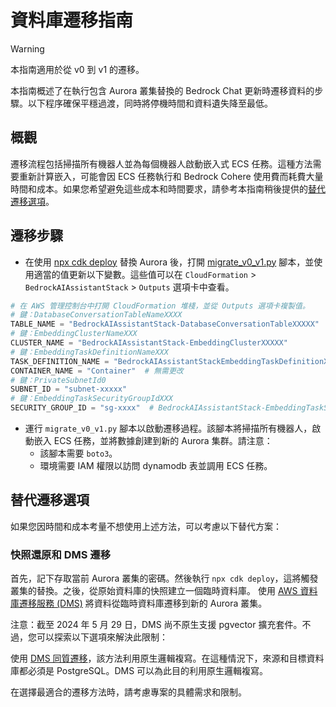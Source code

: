# 資料庫遷移指南

> [!Warning]
> 本指南適用於從 v0 到 v1 的遷移。

本指南概述了在執行包含 Aurora 叢集替換的 Bedrock Chat 更新時遷移資料的步驟。以下程序確保平穩過渡，同時將停機時間和資料遺失降至最低。

## 概觀

遷移流程包括掃描所有機器人並為每個機器人啟動嵌入式 ECS 任務。這種方法需要重新計算嵌入，可能會因 ECS 任務執行和 Bedrock Cohere 使用費而耗費大量時間和成本。如果您希望避免這些成本和時間要求，請參考本指南稍後提供的[替代遷移選項](#alternative-migration-options)。

## 遷移步驟

- 在使用 [npx cdk deploy](../README.md#deploy-using-cdk) 替換 Aurora 後，打開 [migrate_v0_v1.py](./migrate_v0_v1.py) 腳本，並使用適當的值更新以下變數。這些值可以在 `CloudFormation` > `BedrockAIAssistantStack` > `Outputs` 選項卡中查看。

```py
# 在 AWS 管理控制台中打開 CloudFormation 堆棧，並從 Outputs 選項卡複製值。
# 鍵：DatabaseConversationTableNameXXXX
TABLE_NAME = "BedrockAIAssistantStack-DatabaseConversationTableXXXXX"
# 鍵：EmbeddingClusterNameXXX
CLUSTER_NAME = "BedrockAIAssistantStack-EmbeddingClusterXXXXX"
# 鍵：EmbeddingTaskDefinitionNameXXX
TASK_DEFINITION_NAME = "BedrockAIAssistantStackEmbeddingTaskDefinitionXXXXX"
CONTAINER_NAME = "Container"  # 無需更改
# 鍵：PrivateSubnetId0
SUBNET_ID = "subnet-xxxxx"
# 鍵：EmbeddingTaskSecurityGroupIdXXX
SECURITY_GROUP_ID = "sg-xxxx"  # BedrockAIAssistantStack-EmbeddingTaskSecurityGroupXXXXX
```

- 運行 `migrate_v0_v1.py` 腳本以啟動遷移過程。該腳本將掃描所有機器人，啟動嵌入 ECS 任務，並將數據創建到新的 Aurora 集群。請注意：
  - 該腳本需要 `boto3`。
  - 環境需要 IAM 權限以訪問 dynamodb 表並調用 ECS 任務。

## 替代遷移選項

如果您因時間和成本考量不想使用上述方法，可以考慮以下替代方案：

### 快照還原和 DMS 遷移

首先，記下存取當前 Aurora 叢集的密碼。然後執行 `npx cdk deploy`，這將觸發叢集的替換。之後，從原始資料庫的快照建立一個臨時資料庫。
使用 [AWS 資料庫遷移服務 (DMS)](https://aws.amazon.com/dms/) 將資料從臨時資料庫遷移到新的 Aurora 叢集。

注意：截至 2024 年 5 月 29 日，DMS 尚不原生支援 pgvector 擴充套件。不過，您可以探索以下選項來解決此限制：

使用 [DMS 同質遷移](https://docs.aws.amazon.com/dms/latest/userguide/dm-migrating-data.html)，該方法利用原生邏輯複寫。在這種情況下，來源和目標資料庫都必須是 PostgreSQL。DMS 可以為此目的利用原生邏輯複寫。

在選擇最適合的遷移方法時，請考慮專案的具體需求和限制。